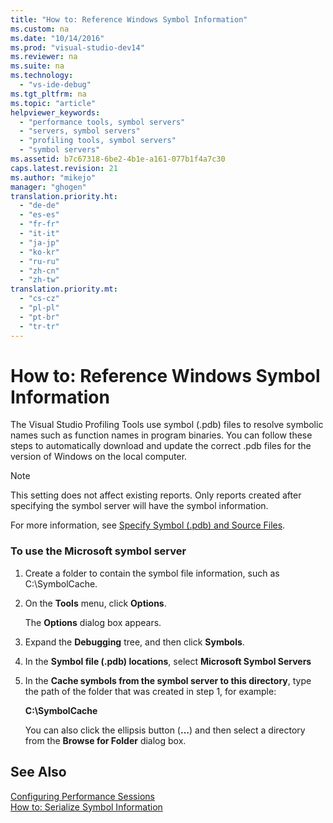 ```yaml
---
title: "How to: Reference Windows Symbol Information"
ms.custom: na
ms.date: "10/14/2016"
ms.prod: "visual-studio-dev14"
ms.reviewer: na
ms.suite: na
ms.technology: 
  - "vs-ide-debug"
ms.tgt_pltfrm: na
ms.topic: "article"
helpviewer_keywords: 
  - "performance tools, symbol servers"
  - "servers, symbol servers"
  - "profiling tools, symbol servers"
  - "symbol servers"
ms.assetid: b7c67318-6be2-4b1e-a161-077b1f4a7c30
caps.latest.revision: 21
ms.author: "mikejo"
manager: "ghogen"
translation.priority.ht: 
  - "de-de"
  - "es-es"
  - "fr-fr"
  - "it-it"
  - "ja-jp"
  - "ko-kr"
  - "ru-ru"
  - "zh-cn"
  - "zh-tw"
translation.priority.mt: 
  - "cs-cz"
  - "pl-pl"
  - "pt-br"
  - "tr-tr"
---
```

# How to: Reference Windows Symbol Information
The Visual Studio Profiling Tools use symbol (.pdb) files to resolve symbolic names such as function names in program binaries. You can follow these steps to automatically download and update the correct .pdb files for the version of Windows on the local computer.  
  
> [!NOTE]
>  This setting does not affect existing reports. Only reports created after specifying the symbol server will have the symbol information.  
  
 For more information, see [Specify Symbol (.pdb) and Source Files](../debugger/specify-symbol--.pdb--and-source-files-in-the-visual-studio-debugger.md).  
  
### To use the Microsoft symbol server  
  
1.  Create a folder to contain the symbol file information, such as C:\SymbolCache.  
  
2.  On the **Tools** menu, click **Options**.  
  
     The **Options** dialog box appears.  
  
3.  Expand the **Debugging** tree, and then click **Symbols**.  
  
4.  In the **Symbol file (.pdb) locations**, select **Microsoft Symbol Servers**  
  
5.  In the **Cache symbols from the symbol server to this directory**, type the path of the folder that was created in step 1, for example:  
  
     **C:\SymbolCache**  
  
     You can also click the ellipsis button (**...**) and then select a directory from the **Browse for Folder** dialog box.  
  
## See Also  
 [Configuring Performance Sessions](../profiling/configuring-performance-sessions.md)   
 [How to: Serialize Symbol Information](../profiling/how-to--serialize-symbol-information.md)